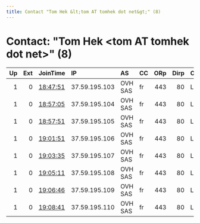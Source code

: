 ```yaml
---
title: Contact "Tom Hek &lt;tom AT tomhek dot net&gt;" (8)
---
```


# Contact: "Tom Hek &lt;tom AT tomhek dot net&gt;" (8)

|   Up |   Ext | JoinTime                                                                                            | IP            | AS      | CC   |   ORp |   Dirp | OS    | Version   | Nickname    |   eFamMembers |
|-----:|------:|:----------------------------------------------------------------------------------------------------|:--------------|:--------|:-----|------:|-------:|:------|:----------|:------------|--------------:|
|    1 |     0 | [18:47:51](https://metrics.torproject.org/rs.html#details/FAFEA33ED13DDF6B3DB06CE8402F3FC08EFEA4DE) | 37.59.195.103 | OVH SAS | fr   |   443 |     80 | Linux | 0.4.1.5   | DinoaurTor1 |             8 |
|    1 |     0 | [18:57:05](https://metrics.torproject.org/rs.html#details/C43740871ECA72EAA14F70B7806B39028E71B138) | 37.59.195.104 | OVH SAS | fr   |   443 |     80 | Linux | 0.4.1.5   | DinoaurTor2 |             8 |
|    1 |     0 | [18:57:51](https://metrics.torproject.org/rs.html#details/5E4D4A5F7982405F3989FE51A3DFFDA4AB3F3116) | 37.59.195.105 | OVH SAS | fr   |   443 |     80 | Linux | 0.4.1.5   | DinoaurTor3 |             8 |
|    1 |     0 | [19:01:51](https://metrics.torproject.org/rs.html#details/414A022EAD7D6412D071AE53C70560C11A512BB8) | 37.59.195.106 | OVH SAS | fr   |   443 |     80 | Linux | 0.4.1.5   | DinoaurTor4 |             8 |
|    1 |     0 | [19:03:35](https://metrics.torproject.org/rs.html#details/79A41BC962F229786E3AFDAE774EC30C7522F6AD) | 37.59.195.107 | OVH SAS | fr   |   443 |     80 | Linux | 0.4.1.5   | DinoaurTor5 |             8 |
|    1 |     0 | [19:05:11](https://metrics.torproject.org/rs.html#details/1129644ED633ABF552DB5D197B336C596B873410) | 37.59.195.108 | OVH SAS | fr   |   443 |     80 | Linux | 0.4.1.5   | DinoaurTor6 |             8 |
|    1 |     0 | [19:06:46](https://metrics.torproject.org/rs.html#details/CCB8A759FC441B755B7091B2AD1D247A938D4FDC) | 37.59.195.109 | OVH SAS | fr   |   443 |     80 | Linux | 0.4.1.5   | DinoaurTor7 |             8 |
|    1 |     0 | [19:08:41](https://metrics.torproject.org/rs.html#details/5C521FFA79479CA53841FCFB8DE614D65D568343) | 37.59.195.110 | OVH SAS | fr   |   443 |     80 | Linux | 0.4.1.5   | DinoaurTor8 |             8 |
